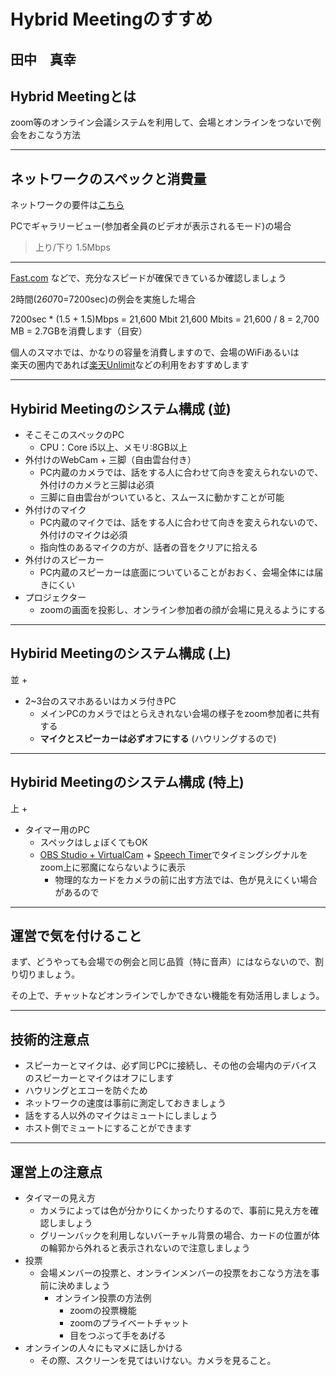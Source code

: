 # Hybrid Meetingのすすめ
  
田中　真幸
　　
---
  
## Hybrid Meetingとは
  
zoom等のオンライン会議システムを利用して、会場とオンラインをつないで例会をおこなう方法
  
---
  
## ネットワークのスペックと消費量

ネットワークの要件は[こちら](https://zoom-support.nissho-ele.co.jp/hc/ja/articles/360004667592-%E5%BF%85%E8%A6%81%E3%81%AA%E3%83%8D%E3%83%83%E3%83%88%E3%83%AF%E3%83%BC%E3%82%AF%E5%B8%AF%E5%9F%9F%E3%82%92%E6%95%99%E3%81%88%E3%81%A6%E3%81%8F%E3%81%A0%E3%81%95%E3%81%84)
  
PCでギャラリービュー(参加者全員のビデオが表示されるモード)の場合
  
> 上り/下り 1.5Mbps
  
---
  
[Fast.com](https://fast.com/ja/) などで、充分なスピードが確保できているか確認しましょう
  
2時間(2*60*70=7200sec)の例会を実施した場合
  
7200sec * (1.5 + 1.5)Mbps = 21,600 Mbit
21,600 Mbits = 21,600 / 8 = 2,700 MB = 2.7GBを消費します（目安）
  
個人のスマホでは、かなりの容量を消費しますので、会場のWiFiあるいは  
楽天の圏内であれば[楽天Unlimit](https://network.mobile.rakuten.co.jp/fee/un-limit/)などの利用をおすすめします
  
---
  
## Hybirid Meetingのシステム構成 (並)
  
- そこそこのスペックのPC
    - CPU：Core i5以上、メモリ:8GB以上
- 外付けのWebCam + 三脚（自由雲台付き）
    - PC内蔵のカメラでは、話をする人に合わせて向きを変えられないので、外付けのカメラと三脚は必須
    - 三脚に自由雲台がついていると、スムースに動かすことが可能
- 外付けのマイク
    - PC内蔵のマイクでは、話をする人に合わせて向きを変えられないので、外付けのマイクは必須
    - 指向性のあるマイクの方が、話者の音をクリアに拾える
- 外付けのスピーカー
    - PC内蔵のスピーカーは底面についていることがおおく、会場全体には届きにくい
- プロジェクター
    - zoomの画面を投影し、オンライン参加者の顔が会場に見えるようにする
  
---
  
## Hybirid Meetingのシステム構成 (上)
  
並 + 
  
- 2~3台のスマホあるいはカメラ付きPC
    - メインPCのカメラではとらえきれない会場の様子をzoom参加者に共有する
    - **マイクとスピーカーは必ずオフにする** (ハウリングするので)
  
---
  
## Hybirid Meetingのシステム構成 (特上)
  
上 +

- タイマー用のPC
    - スペックはしょぼくてもOK
    - [OBS Studio + VirtualCam](https://loumo.jp/archives/24912) + [Speech Timer](https://tmtimer.calebgrove.com/)でタイミングシグナルをzoom上に邪魔にならないように表示
        -  物理的なカードをカメラの前に出す方法では、色が見えにくい場合があるので
  
---
  
## 運営で気を付けること
  
まず、どうやっても会場での例会と同じ品質（特に音声）にはならないので、割り切りましょう。
  
その上で、チャットなどオンラインでしかできない機能を有効活用しましょう。
  
---
  
## 技術的注意点
  
- スピーカーとマイクは、必ず同じPCに接続し、その他の会場内のデバイスのスピーカーとマイクはオフにします
 - ハウリングとエコーを防ぐため
- ネットワークの速度は事前に測定しておきましょう
- 話をする人以外のマイクはミュートにしましょう
 - ホスト側でミュートにすることができます
  
---
  
## 運営上の注意点
  
- タイマーの見え方
    - カメラによっては色が分かりにくかったりするので、事前に見え方を確認しましょう
    - グリーンバックを利用しないバーチャル背景の場合、カードの位置が体の輪郭から外れると表示されないので注意しましょう
- 投票
    - 会場メンバーの投票と、オンラインメンバーの投票をおこなう方法を事前に決めましょう
        - オンライン投票の方法例
            - zoomの投票機能
            - zoomのプライベートチャット
            - 目をつぶって手をあげる
- オンラインの人々にもマメに話しかける
    - その際、スクリーンを見てはいけない。カメラを見ること。